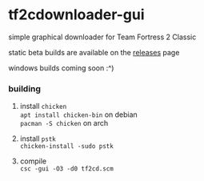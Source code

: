 # tf2cdownloader-gui
simple graphical downloader for Team Fortress 2 Classic  

static beta builds are available on the
[releases](https://github.com/kniffy/tf2cdownloader-gui/releases) page  

windows builds coming soon :^)  

### building
1. install `chicken`  
`apt install chicken-bin` on debian  
`pacman -S chicken` on arch  

2. install `pstk`  
`chicken-install -sudo pstk`  

3. compile  
`csc -gui -O3 -d0 tf2cd.scm`  

